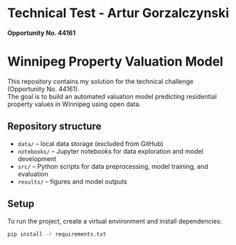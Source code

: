 # Technical Test - Artur Gorzalczynski

**Opportunity No. 44161**

# Winnipeg Property Valuation Model

This repository contains my solution for the technical challenge (Opportunity No. 44161).  
The goal is to build an automated valuation model predicting residential property values in Winnipeg using open data.

## Repository structure

- `data/` – local data storage (excluded from GitHub)
- `notebooks/` – Jupyter notebooks for data exploration and model development
- `src/` – Python scripts for data preprocessing, model training, and evaluation
- `results/` – figures and model outputs

## Setup

To run the project, create a virtual environment and install dependencies:

```bash
pip install -r requirements.txt
```

